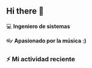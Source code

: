## Hi there 👋

:computer: **Ingeniero de sistemas**

:eyeglasses: **Apasionado por la música :)** 


### :zap: Mi actividad reciente
<!--START_SECTION:activity-->

<!--END_SECTION:activity-->


<!--RECENT_ACTIVITY:last_update-->

<!--RECENT_ACTIVITY:last_update_end-->

